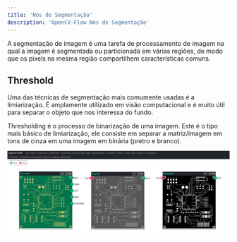 ```yaml
---
title: 'Nós de Segmentação'
description: 'OpenCV-Flow Nós de Segmentação'
---
```


A segmentação de imagem é uma tarefa de processamento de imagem na qual a imagem é segmentada ou particionada em várias regiões, de modo que os pixels na mesma região compartilhem características comuns.


## Threshold

Uma das técnicas de segmentação mais comumente usadas é a limiarização. É amplamente utilizado em visão computacional e é muito útil para separar o objeto que nos interessa do fundo.

Thresholding é o processo de binarização de uma imagem. Este é o tipo mais básico de limiarização, ele consiste em separar a matriz/imagem em tons de cinza em uma imagem em binária (pretro e branco).

![Limiarização](../../assets/segmetation/threshold.png)
